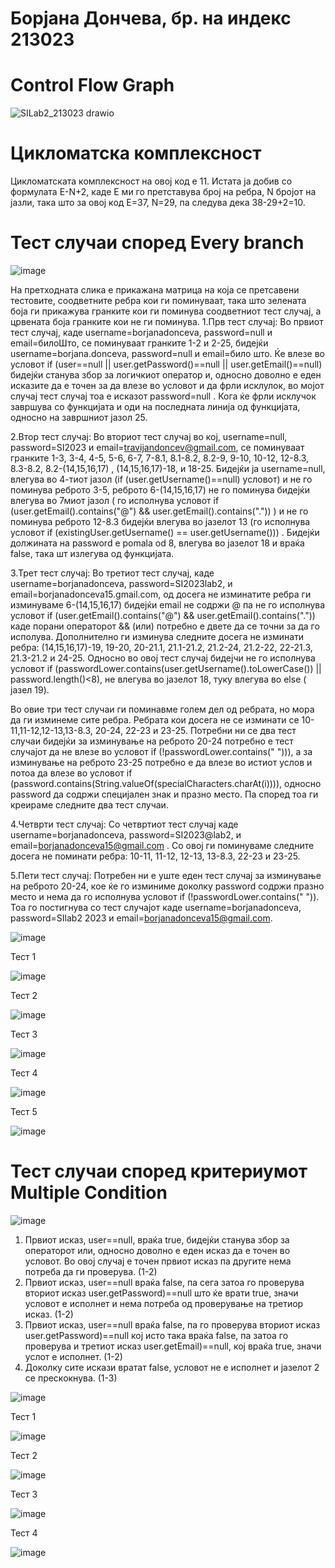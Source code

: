 # Борјана Дончева, бр. на индекс 213023
# Control Flow Graph
![SILab2_213023 drawio](https://github.com/borjanadonceva15/SI_2023_lab2_213023/assets/101622176/290c6160-a99b-4934-86c5-0736149142d2)

# Цикломатска комплексност
Цикломатската комплексност на овој код е 11. Истата ја добив со формулата E-N+2, каде Е ми го претставува број на ребра, N бројот на јазли, така што за овој код
Е=37, N=29, па следува дека 38-29+2=10.

# Тест случаи според Every branch
![image](https://github.com/borjanadonceva15/SI_2023_lab2_213023/assets/101622176/3d85a448-5da7-416c-b66b-dd413079b258)

На претходната слика е прикажана матрица на која се претсавени тестовите, соодветните ребра кои ги поминуваат, така што зелената боја ги прикажува гранките кои ги поминува соодветниот тест случај, а црвената боја гранките кои не ги поминува.
1.Прв тест случај: 
Во првиот тест случај, каде username=borjanadonceva, password=null и email=билоШто, се поминуваат гранките 1-2 и 2-25, бидејќи username=borjana.donceva, password=null и email=било што. Ќе влезе во условот if (user==null || user.getPassword()==null || user.getEmail()==null) бидејќи станува збор за логичкиот оператор и,  односно доволно е еден исказите да е точен за да влезе во условот и да фрли исклулок, во мојот случај тест случај тоа е исказот password=null . Кога ќе фрли исклучок завршува со функцијата и оди на последната линија од функцијата, односно на завршниот јазол 25.

2.Втор тест случај: 
Во вториот тест случај во кој, username=null, password=SI2023 и email=travijandoncev@gmail.com, се поминуваат гранките 1-3, 3-4, 4-5, 5-6, 6-7, 7-8.1, 8.1-8.2, 8.2-9, 9-10, 10-12, 12-8.3, 8.3-8.2, 8.2-(14,15,16,17) , (14,15,16,17)-18, и  18-25. Бидејќи ја username=null, влегува во 4-тиот јазол (if (user.getUsername()==null) условот) и не го поминува реброто 3-5, реброто 6-(14,15,16,17) не го поминува бидејќи влегува во 7миот јазол ( го исполнува условот if (user.getEmail().contains("@") && user.getEmail().contains(".")) )  и не го поминува реброто 12-8.3 бидејќи влегува во јазелот 13 (го исполнува условот if (existingUser.getUsername() == user.getUsername())) . Бидејќи должината на password e pomala od 8, влегува во јазелот 18 и враќа false, така шт излегува од функцијата. 

3.Трет тест случај: 
Во третиот тест случај, каде username=borjanadonceva, password=SI2023lab2, и email=borjanadonceva15.gmail.com,  од досега не изминатите ребра ги изминуваме 6-(14,15,16,17) бидејќи email не содржи @ па не го исполнува условот if (user.getEmail().contains("@") && user.getEmail().contains(".")) каде порани операторот && (или) потребно е двете да се точни за да го исполува. Дополнително ги изминува следните досега не изминати ребра: (14,15,16,17)-19, 19-20, 20-21.1, 21.1-21.2, 21.2-24, 21.2-22, 22-21.3, 21.3-21.2 и 24-25. Односно во овој тест случај бидејчи не го исполнува условот if (passwordLower.contains(user.getUsername().toLowerCase()) || password.length()<8), не влегува во јазелот 18, туку влегува во else ( јазел 19). 

Во овие три тест случаи ги поминавме голем дел од ребрата, но мора да ги изминеме сите ребра. Ребрата кои досега не се изминати се 10-11,11-12,12-13,13-8.3, 20-24, 22-23 и 23-25. Потребни ни се два тест случаи бидејќи за изминување на реброто 20-24 потребно е тест случајот да не влезе во условот if (!passwordLower.contains(" "))), а за изминување на реброто 23-25 потребно е да влезе во истиот услов и потоа да влезе во условот if (password.contains(String.valueOf(specialCharacters.charAt(i)))), односно password да содржи специјален знак и празно место.  Па според тоа ги креираме следните два тест случаи.

4.Четврти тест случај: 
Со четвртиот тест случај каде username=borjanadonceva, password=SI2023@lab2, и email=borjanadonceva15@gmail.com . Со овој ги поминуваме следните досега не поминати ребра: 10-11, 11-12, 12-13, 13-8.3, 22-23 и 23-25.

5.Пети тест случај: 
Потребен ни е уште еден тест случај за изминување на реброто 20-24, кое ќе го изминиме доколку password содржи празно место и нема да го исполнува условот if (!passwordLower.contains(" ")). Тоа го постигнува со тест случајот каде username=borjanadonceva, password=SIlab2 2023 и email=borjanadonceva15@gmail.com.

![image](https://github.com/borjanadonceva15/SI_2023_lab2_213023/assets/101622176/865e6e96-7bdc-4031-b50f-abd0dac46589)

 Тест 1
 
![image](https://github.com/borjanadonceva15/SI_2023_lab2_213023/assets/101622176/8a385bb7-5a3f-4a1a-ace2-87eb21827015)

 Тест 2
 
![image](https://github.com/borjanadonceva15/SI_2023_lab2_213023/assets/101622176/3d8f41f4-0db2-4ba1-b416-73e0edfe97f0)

 Тест 3
 
![image](https://github.com/borjanadonceva15/SI_2023_lab2_213023/assets/101622176/70effc68-32e1-4e36-8779-8f9ee6d1d52d)

 Тест 4
 
![image](https://github.com/borjanadonceva15/SI_2023_lab2_213023/assets/101622176/6ec55098-62a7-43d8-98fa-5a50f19f1d90)

 Тест 5
 
![image](https://github.com/borjanadonceva15/SI_2023_lab2_213023/assets/101622176/dfd06906-59a0-418a-865e-df608a103a83)


# Тест случаи според критериумот Multiple Condition
![image](https://github.com/borjanadonceva15/SI_2023_lab2_213023/assets/101622176/c5f284d9-205c-4090-8a09-4fa57a3eaec4)
 
1. Првиот исказ, user==null, враќа true, бидејќи станува збор за операторот или, односно доволно е еден исказ да е точен во условот. Во овој случај е точен првиот исказ па другите нема потреба да ги проверува. (1-2)
2. Првиот исказ, user==null враќа false, па сега затоа го проверува вториот исказ user.getPassword)==null што ќе врати true, значи условот е исполнет и нема потреба од проверување на третиор исказ. (1-2)
3. Првиот исказ, user==null враќа false, па го проверува вториот исказ user.getPassword)==null кој исто така враќа false, па затоа го проверува и третиот исказ user.getEmail)==null, кој враќа true, значи услот е исполнет. (1-2)
4. Доколку сите искази вратат false, условот не е исполнет и јазелот 2 се прескокнува. (1-3)

![image](https://github.com/borjanadonceva15/SI_2023_lab2_213023/assets/101622176/517ff29c-b7c1-45a3-bf36-5ae1759457d3)

Тест 1

![image](https://github.com/borjanadonceva15/SI_2023_lab2_213023/assets/101622176/5779e37e-cab3-4571-9537-3952bfcd24e4)

Тест 2

![image](https://github.com/borjanadonceva15/SI_2023_lab2_213023/assets/101622176/8d2aa73c-84d8-4f65-abb5-c5ecdde8c138)

Тест 3

![image](https://github.com/borjanadonceva15/SI_2023_lab2_213023/assets/101622176/704ce200-ebce-4b08-af29-f62d30f8fcf1)

Тест 4

![image](https://github.com/borjanadonceva15/SI_2023_lab2_213023/assets/101622176/2cd69b59-1261-4d6e-904b-d7ff514b5e7c)


